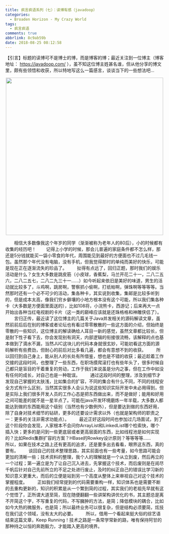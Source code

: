 ```yaml
---
title: 疯言疯语系列（七）：读博有感（javadoop）
categories:
  - Broaden Horizon - My Crazy World
tags:
  - 疯言疯语
comments: true
abbrlink: 8c9ab59b
date: 2018-08-25 08:12:58
---
```

【引言】标题的读博可不是博士的博，而是博客的博；最近关注到一位博主（博客地址： https://javadoop.com/ ），虽不知这位博主姓甚名谁，但从他分享的博文里，颇有些领悟和收获，所以特地写这么一篇感言，谈谈当下的一些想法吧...
<div align=center><img src="/img/2018/2018-08-29-01.jpg" width="500"/></div>
<!-- more -->

&emsp;&emsp;相信大多数像我这个年岁的同学（渐渐被称为老年人的80后），小的时候都有收集的经历吧！
&emsp;&emsp;记得上小学的时候，那会儿普遍的家庭条件都不怎么样，那还是5分钱就能买一袋小零食的年代，周围能见到最好的方便面也不过几毛钱一包。虽然那个年代没有电脑，没有手机，但我觉得那时的单纯而美好的快乐，可能是现在正在逐渐流失的珍品了。
&emsp;&emsp;扯得有点远了，回归正题，那时我们的娱乐活动是什么？女生大多数是跳皮筋（小皮球，香蕉梨，马兰开花二十一，二八二五六，二八二五七，二八二九三十一......）如今听起来依旧是美好的味道，男生的活动就比较多了，斗鸡啊，跳房啊，警察抓小偷啊，打纸帕啊，弹珠啊等等等等。当然那时还有一个必不可少的活动，集各种卡，其实说到收集，集邮是比较多听到的，但是成本太高，像我们穷乡僻壤的小地方根本没有这个可能，所以我们集各种卡（大多数是方便面里面送的），比如108将，小浣熊卡，西游记；后来再大一点开始出各种当红电视剧的卡片（这一类的巅峰应该就是还珠格格和神雕侠侣了）。
&emsp;&emsp;言归正传，最近读了这位博主的几篇关于Java并发相关的源码解读文章，虽然前前后后在别的博客或者论坛也有看过零零散散的一些这方面的介绍，但始终是零散的一些知识，这位博主的解读确给人耳目一新的感觉，虽然文章都比较长，但是耐下性子看下去，你会发现别有洞天，内部逻辑的衔接很流畅，该解释的点也基本做到了滴水不漏，当然JUC这块儿的代码本身就很玄妙，可能初看这方面的源码解析有些费劲，但耐心的前后对比多看几遍，都会有意想不到的收获。
&emsp;&emsp;所以回归到自己身上，能从别人的长处有所借鉴，想也是不错的收获；最近趁着工作交接的这段时间，也整理了一些东西，在职场摸爬滚打也有些年头了，很多时候自己都只是盲目的干着重复的劳动，工作于我们来说虽是分内之事，但在工作中如没有任何的成长，对自己也是一种耽误。
&emsp;&emsp;通过这段时间的整理，涉及到细节才发现自己掌握的太肤浅，比如集合的扩容，不同的集合有什么不同，不同的线程安全方式有什么区别，当然其实很多人会认为说这些知识实际开发中未必用得到，但是实际上我们很多开发人员的工作心态是把东西做出来，而不是做好；能用和好用之间可能差的就不是一星半点了。可能在java开发环境磨炼一年半载，大多数人都能达到做的东西能用这个级别（当然也有少数例外），但是要达到做的东西好用，除了自身对技术细节的钻研，更多的还要设计需求以外（也就是架构师的职责之一：更多的关注非需求功能点）。
&emsp;&emsp;最近正好这段时间也参加过几场面试，到了这个阶段你会发现，人家根本不会问你ArrayList和LinkedList哪个检索快，哪个插入快；更多的是问到一些更底层或者更高层面的东西，比如线程池是如何实现的？比如Redis集群扩容的方案？HBase的Rowkey设计原则？等等等等......
&emsp;&emsp;所以，如果在技术之路上还有更高的追求，还是要多出去看看，眼界这东西，真的要有。
&emsp;&emsp;谈回自己的技术整理思路，其实前面也有一些考量，如今思路可能会更加的清晰一些；技术资料的整理，我个人的理解就是一个从立到废，然后再立的一个过程；第一遍立是为了让自己沉入进去，先掌握这个技术，而后废则是在阅尽千帆后针对自己先前所立的不足之处进行废止，及时的纠正自己的错误比学习新的知识意义更重大，而后的立便是站到另一个高度从整体上来审视自己对这个技术的掌握程度。
&emsp;&emsp;正如我们经常提到的代码需要重构一样，知识体系也是需要不断的去重构更新的，知识的积累是从一个繁到简的过程，其实我们的老祖先早就有这个觉悟了，正所谓大道至简，现在随便翻翻一些讲架构讲优化的书，其主题总是离不开简这个字，不写重复的代码，不写臃肿的方法，是简；降低模块的耦合，比如如今大热的微服务，也是简；所以最终业务可以很复杂，但是结构必须要简，炫技在我们这个领域，没有太大的必要。
&emsp;&emsp;所以，借用一个看起来挺大俗的综艺语结束这篇文章，Keep Running！技术之路是一条常学常新的路，唯有保持阿甘的那种持之以恒的奔跑毅力，才能踏入更高的境界。